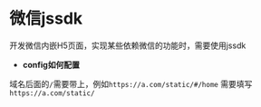 # 微信jssdk
开发微信内嵌H5页面，实现某些依赖微信的功能时，需要使用jssdk

- **config如何配置**

域名后面的`/`需要带上，例如`https://a.com/static/#/home` 需要填写`https://a.com/static/`